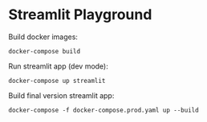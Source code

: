 # Streamlit Playground

Build docker images:
```
docker-compose build
```

Run streamlit app (dev mode):
```
docker-compose up streamlit
```

Build final version streamlit app:
```
docker-compose -f docker-compose.prod.yaml up --build
```